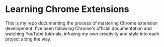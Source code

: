 # Learning Chrome Extensions

This is my repo documenting the process of mastering Chrome extension development. I've been following Chrome's official documentation and watching YouTube tutorials, infusing my own creativity and style into each project along the way.
